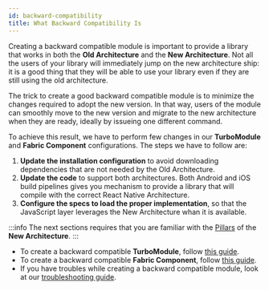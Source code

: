 ```yaml
---
id: backward-compatibility
title: What Backward Compatibility Is
---
```


Creating a backward compatible module is important to provide a library that works in both the **Old Architecture** and the **New Architecture**. Not all the users of your library will immediately jump on the new architecture ship: it is a good thing that they will be able to use your library even if they are still using the old architecture.

The trick to create a good backward compatible module is to minimize the changes required to adopt the new version. In that way, users of the module can smoothly move to the new version and migrate to the new architecture when they are ready, ideally by issueing one different command.

To achieve this result, we have to perform few changes in our **TurboModule** and **Fabric Component** configurations. The steps we have to follow are:

1. **Update the installation configuration** to avoid downloading dependencies that are not needed by the Old Architecture.
1. **Update the code** to support both architectures. Both Android and iOS build pipelines gives you mechanism to provide a library that will compile with the correct React Native Architecture.
1. **Configure the specs to load the proper implementation**, so that the JavaScript layer leverages the New Architecture whan it is available.

:::info
The next sections requires that you are familiar with the [Pillars](pillars) of the **New Architecture**.
:::

- To create a backward compatible **TurboModule**, follow [this guide](backward-compatibility-turbomodules).
- To create a backward compatible **Fabric Component**, follow [this guide](backward-compatibility-fabric-components).
- If you have troubles while creating a backward compatible module, look at our [troubleshooting guide](backward-compatibility-troubleshooting).
